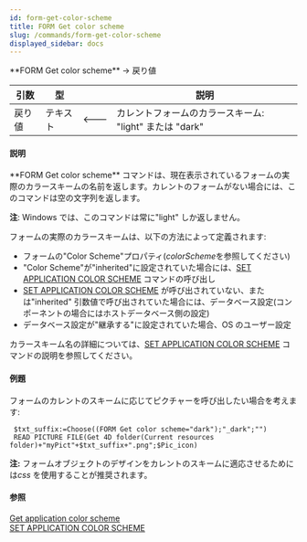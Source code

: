 ```yaml
---
id: form-get-color-scheme
title: FORM Get color scheme
slug: /commands/form-get-color-scheme
displayed_sidebar: docs
---
```


<!--REF #_command_.FORM Get color scheme.Syntax-->**FORM Get color scheme**  -> 戻り値<!-- END REF-->
<!--REF #_command_.FORM Get color scheme.Params-->
| 引数 | 型 |  | 説明 |
| --- | --- | --- | --- |
| 戻り値 | テキスト | &#x1F850; | カレントフォームのカラースキーム: "light" または "dark" |

<!-- END REF-->

#### 説明 

<!--REF #_command_.FORM Get color scheme.Summary-->**FORM Get color scheme** コマンドは、現在表示されているフォームの実際のカラースキームの名前を返します。<!-- END REF-->カレントのフォームがない場合には、このコマンドは空の文字列を返します。

**注**: Windows では、このコマンドは常に"light" しか返しません。

フォームの実際のカラースキームは、以下の方法によって定義されます:

* フォームの"Color Scheme"プロパティ(*colorScheme*を参照してください)
* "Color Scheme"が"inherited"に設定されていた場合には、[SET APPLICATION COLOR SCHEME](set-application-color-scheme.md) コマンドの呼び出し
* [SET APPLICATION COLOR SCHEME](set-application-color-scheme.md) が呼び出されていない、または"inherited" 引数値で呼び出されていた場合には、データベース設定(コンポーネントの場合にはホストデータベース側の設定)
* データベース設定が"継承する"に設定されていた場合、OS のユーザー設定

カラースキーム名の詳細については、[SET APPLICATION COLOR SCHEME](set-application-color-scheme.md) コマンドの説明を参照してください。

#### 例題 

フォームのカレントのスキームに応じてピクチャーを呼び出したい場合を考えます:

```4d
 $txt_suffix:=Choose((FORM Get color scheme="dark");"_dark";"")
 READ PICTURE FILE(Get 4D folder(Current resources folder)+"myPict"+$txt_suffix+".png";$Pic_icon)
```

**注:** フォームオブジェクトのデザインをカレントのスキームに適応させるためには*css* を使用することが推奨されます。

#### 参照 

[Get application color scheme](get-application-color-scheme.md)  
[SET APPLICATION COLOR SCHEME](set-application-color-scheme.md)  